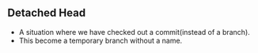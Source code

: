 ## Detached Head
- A situation where we have checked out a commit(instead of a branch).
- This become a temporary branch without a name.
